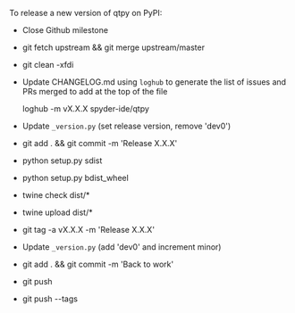 To release a new version of qtpy on PyPI:

* Close Github milestone

* git fetch upstream && git merge upstream/master

* git clean -xfdi

* Update CHANGELOG.md using `loghub` to generate the list of issues and PRs merged to add at the top of the file

    loghub -m vX.X.X spyder-ide/qtpy

* Update `_version.py` (set release version, remove 'dev0')

* git add . && git commit -m 'Release X.X.X'

* python setup.py sdist

* python setup.py bdist_wheel

* twine check dist/*

* twine upload dist/*

* git tag -a vX.X.X -m 'Release X.X.X'

* Update `_version.py` (add 'dev0' and increment minor)

* git add . && git commit -m 'Back to work'

* git push

* git push --tags
